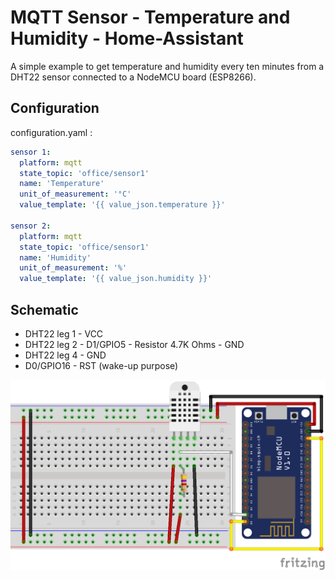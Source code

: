 # MQTT Sensor - Temperature and Humidity - Home-Assistant
A simple example to get temperature and humidity every ten minutes from a DHT22 sensor connected to a NodeMCU board (ESP8266).

## Configuration
configuration.yaml :
```yaml
sensor 1:
  platform: mqtt
  state_topic: 'office/sensor1'
  name: 'Temperature'
  unit_of_measurement: '°C'
  value_template: '{{ value_json.temperature }}'

sensor 2:
  platform: mqtt
  state_topic: 'office/sensor1'
  name: 'Humidity'
  unit_of_measurement: '%'
  value_template: '{{ value_json.humidity }}'
```

## Schematic
- DHT22 leg 1 - VCC
- DHT22 leg 2 - D1/GPIO5 - Resistor 4.7K Ohms - GND
- DHT22 leg 4 - GND
- D0/GPIO16 - RST (wake-up purpose)

![Schematic](Schematic.png)
